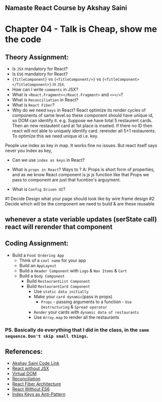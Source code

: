 ## Namaste React Course by Akshay Saini
# Chapter 04 - Talk is Cheap, show me the code


## Theory Assignment:
- Is `JSX` mandatory for React?
- Is `ES6` mandatory for React?
- `{TitleComponent}` vs `{<TitleComponent/>}` vs `{<TitleComponent></TitleComponent>}` in `JSX`.
- How can I write `comments` in JSX?
- What is `<React.Fragment></React.Fragment>` and `<></>`?
- What is `Reconciliation` in React?
- What is `React Fiber`?
- Why do we need `keys` in React?
React optimize its render cycles of components of same level.so these component should have unique id, so DOM can identify it.
e.g. Suppose we have total 5 restaurent cards. Then an new restautent card at 1st place is inseted. If there no ID then react will not able to uniquely identify card. rerender all 5+1 restaurents. To optimize this we need unique id i.e. key.

People use index as key in map. It works fine no issues. But react itself says never you Index as key, 


- Can we use `index as keys` in React?

- What is `props in React`? Ways to ?
A: Props is short form of properties, and as we know React component is js js function like that Props we pass to component are just that fucntion's arguyment.

- What is `Config Driven UI`?


#1 Decide Design what your page should look like by wire frame design 
#2 Decide which will be the component we need to build & are these reusable

## whenever a state veriable updates (serState call) react will rerender that component
## Coding Assignment:
- Build a `Food Ordering App`
    - Think of a `cool name` for your app
    - Build an `AppLayout`
    - Build a `Header Component` with `Logo` & `Nav Items` & `Cart`
    - Build a `Body Component`
        - Build `RestaurantList Component`
        - Build `RestaurantCard Component`
            - Use `static data initially`
            - Make your `card dynamic`(pass in props)
                - `Props` - passing arguments to a function - `Use Destructuring` & `Spread operator`
            - `Render` your cards with `dynamic data of restaurants`
            - Use `Array.map` to render all the restaurants

### PS. Basically do everything that I did in the class, in the `same sequence`. `Don't skip small things`.


## References:
- [Akshay Saini Code Link](https://bitbucket.org/namastedev/namaste-react-live/src/master/)
- [React without JSX](https://reactjs.org/docs/react-without-jsx.html)
- [Virtual DOM](https://reactjs.org/docs/faq-internals.html)
- [Reconciliation](https://reactjs.org/docs/reconciliation.html)
- [React Fiber Architecture](https://github.com/acdlite/react-fiber-architecture)
- [React Without ES6](https://reactjs.org/docs/react-without-es6.html)
- [Index Keys as Anti-Pattern](https://robinpokorny.com/blog/index-as-a-key-is-an-anti-pattern/)
